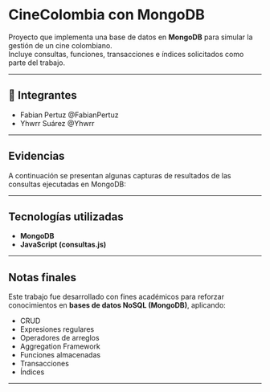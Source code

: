 # CineColombia con MongoDB

Proyecto que implementa una base de datos en **MongoDB** para simular la gestión de un cine colombiano.  
Incluye consultas, funciones, transacciones e índices solicitados como parte del trabajo.  

---

## 👥 Integrantes  

- Fabian Pertuz @FabianPertuz   
- Yhwrr Suárez @Yhwrr

---

## Evidencias  

A continuación se presentan algunas capturas de resultados de las consultas ejecutadas en MongoDB:  

>

>
>
>
>
>
>
>
>
>
>
>
>

---

## Tecnologías utilizadas  

- **MongoDB**  
- **JavaScript (consultas.js)**  

---

## Notas finales  

Este trabajo fue desarrollado con fines académicos para reforzar conocimientos en **bases de datos NoSQL (MongoDB)**, aplicando:  
- CRUD  
- Expresiones regulares  
- Operadores de arreglos  
- Aggregation Framework  
- Funciones almacenadas  
- Transacciones  
- Índices  

---
